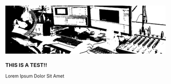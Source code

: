 
![Racoon](https://github.com/jlnqvisuals/jlnqvisuals/blob/main/B&W.png?raw=true)


### THIS IS A TEST!!
Lorem Ipsum Dolor Sit Amet



